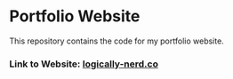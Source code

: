 # Portfolio Website

This repository contains the code for my portfolio website.
### Link to Website: [logically-nerd.co](https://logically-nerd.co/)
